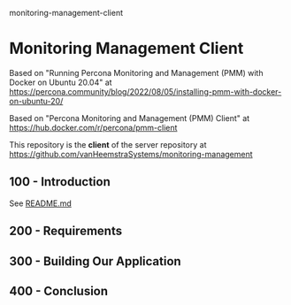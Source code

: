 monitoring-management-client
# Monitoring Management Client

Based on "Running Percona Monitoring and Management (PMM) with Docker on Ubuntu 20.04" at https://percona.community/blog/2022/08/05/installing-pmm-with-docker-on-ubuntu-20/

Based on "Percona Monitoring and Management (PMM) Client" at https://hub.docker.com/r/percona/pmm-client

This repository is the **client** of the server repository at https://github.com/vanHeemstraSystems/monitoring-management

## 100 - Introduction

See [README.md](./100/README.md)

## 200 - Requirements

## 300 - Building Our Application

## 400 - Conclusion
